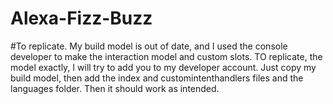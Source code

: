 # Alexa-Fizz-Buzz
#To replicate. My build model is out of date, and I used the console developer to make the interaction model and custom slots. TO replicate, the model exactly, I will try to add you to my developer account. Just copy my build model, then add the index and customintenthandlers files and the languages folder. Then it should work as intended.
